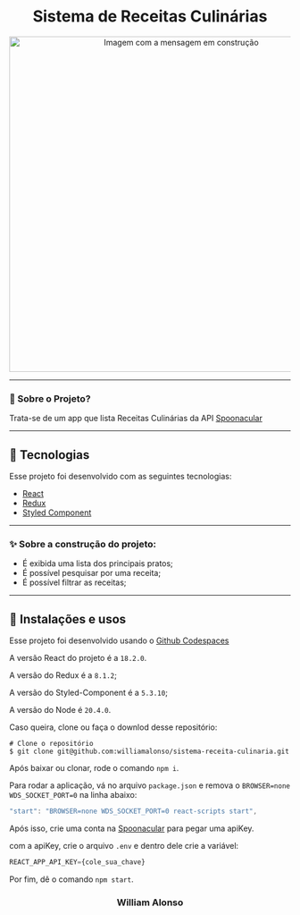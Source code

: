 <h1 align="center">
    Sistema de Receitas Culinárias
</h1>

<div align="center">
  <img src="https://blogger.googleusercontent.com/img/b/R29vZ2xl/AVvXsEgZfdcDoYbFDE4MrFowcOtfsOHIi6ISG_GvAd5q4ZaDxqkNoZTm9r6wtA4JobzVZdIcrlckuxid0WLw45Aoqf6pZ0S78bxJHu6r1JCBRRt_mM9VtU7-t7Y0exBf9DzHg1-DtnTcl-rr7c-p4XmeXZsShRFY8Xy2j5EmIaJxJeF3lk-29CwOSWo4wCIm/s607/pagina-em-construcao.png" alt"Imagem com a mensagem em construção" title="Imagem com a mensagem em construção" width="600" />
</div>

---




### 🤔 Sobre o Projeto?

Trata-se de um app que lista Receitas Culinárias da API [Spoonacular](https://spoonacular.com/food-api)

---

## 🚀 Tecnologias

Esse projeto foi desenvolvido com as seguintes tecnologias:

- [React](https://react.dev/)
- [Redux](https://react-redux.js.org/)
- [Styled Component](https://styled-components.com/)

---

### ✨ Sobre a construção do projeto:

- É exibida uma lista dos principais pratos;
- É possível pesquisar por uma receita;
- É possível filtrar as receitas;

---

## 🙅 Instalações e usos

Esse projeto foi desenvolvido usando o [Github Codespaces](https://github.com/features/codespaces)

A versão React do projeto é a `18.2.0`.

A versão do Redux é a `8.1.2`;

A versão do Styled-Component é a `5.3.10`;

A versão do Node é `20.4.0`.

Caso queira, clone ou faça o downlod desse repositório:

```
# Clone o repositório
$ git clone git@github.com:williamalonso/sistema-receita-culinaria.git
```

Após baixar ou clonar, rode o comando `npm i`.

Para rodar a aplicação, vá no arquivo `package.json` e remova o `BROWSER=none WDS_SOCKET_PORT=0` na linha abaixo:
```js
"start": "BROWSER=none WDS_SOCKET_PORT=0 react-scripts start",
```
Após isso, crie uma conta na [Spoonacular](https://spoonacular.com/food-api) para pegar uma apiKey.

com a apiKey, crie o arquivo `.env` e dentro dele crie a variável:
```js
REACT_APP_API_KEY={cole_sua_chave}
```

Por fim, dê o comando `npm start`.

<h3 align="center">William Alonso</h3>